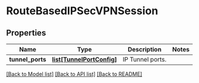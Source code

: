 # RouteBasedIPSecVPNSession

## Properties
Name | Type | Description | Notes
------------ | ------------- | ------------- | -------------
**tunnel_ports** | [**list[TunnelPortConfig]**](TunnelPortConfig.md) | IP Tunnel ports. | 

[[Back to Model list]](../README.md#documentation-for-models) [[Back to API list]](../README.md#documentation-for-api-endpoints) [[Back to README]](../README.md)

